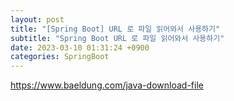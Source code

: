 ```yaml
---  
layout: post  
title: "[Spring Boot] URL 로 파일 읽어와서 사용하기"  
subtitle: "Spring Boot URL 로 파일 읽어와서 사용하기"  
date: 2023-03-10 01:31:24 +0900  
categories: SpringBoot  
---  
```

https://www.baeldung.com/java-download-file  
